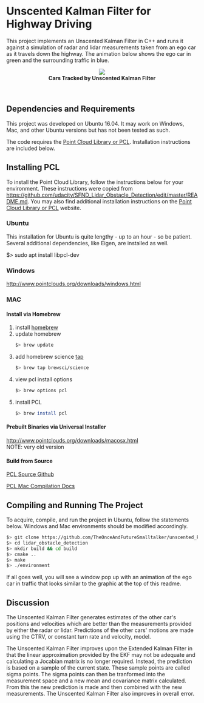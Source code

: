# Unscented Kalman Filter for Highway Driving

This project implements an Unscented Kalman Filter in C++ and runs it against a simulation of radar and lidar measurements taken from an ego car as it travels down the highway. The animation below shows the ego car in green and the surrounding traffic in blue.  


<p align="center">
<img src="https://github.com/TheOnceAndFutureSmalltalker/unscented_kalman_filter_highway_driving/blob/master/media/ukf-highway-tracked.gif"  /><br /><b>Cars Tracked by Unscented Kalman Filter</b></p>
<br />

## Dependencies and Requirements

This project was developed on Ubuntu 16.04.  It may work on Windows, Mac, and other Ubuntu versions but has not been tested as such.

The code requires the <a href="http://pointclouds.org/">Point Cloud Library or PCL</a>.  Installation instructions are included below.


## Installing PCL

To install the Point Cloud Library, follow the instructions below for your environment.  These instructions were copied from https://github.com/udacity/SFND_Lidar_Obstacle_Detection/edit/master/README.md.  You may also find additional installation instructions on the <a href="http://pointclouds.org/">Point Cloud Library or PCL</a> website.

### Ubuntu 
This installation for Ubuntu is quite lengthy - up to an hour - so be patient.  Several additional dependencies, like Eigen, are installed as well.

$> sudo apt install libpcl-dev


### Windows 

http://www.pointclouds.org/downloads/windows.html

### MAC

#### Install via Homebrew
1. install [homebrew](https://brew.sh/)
2. update homebrew 
	```bash
	$> brew update
	```
3. add  homebrew science [tap](https://docs.brew.sh/Taps) 
	```bash
	$> brew tap brewsci/science
	```
4. view pcl install options
	```bash
	$> brew options pcl
	```
5. install PCL 
	```bash
	$> brew install pcl
	```

#### Prebuilt Binaries via Universal Installer
http://www.pointclouds.org/downloads/macosx.html  
NOTE: very old version 

#### Build from Source

[PCL Source Github](https://github.com/PointCloudLibrary/pcl)

[PCL Mac Compilation Docs](http://www.pointclouds.org/documentation/tutorials/compiling_pcl_macosx.php)

## Compiling and Running The Project

To acquire, compile, and run the project in Ubuntu, follow the statements below.  Windows and Mac environments should be modified accordingly.

```bash
$> git clone https://github.com/TheOnceAndFutureSmalltalker/unscented_kalman_filter_highway_driving.git
$> cd lidar_obstacle_detection
$> mkdir build && cd build
$> cmake ..
$> make
$> ./environment 
```

If all goes well, you will see a window pop up with an animation of the ego car in traffic that looks similar to the graphic at the top of this readme.

## Discussion

The Unscented Kalman Filter generates estimates of the other car's positions and velocities which are better than the measurements provided by either the radar or lidar.  Predictions of the other cars' motions are made using the CTRV, or constant turn rate and velocity, model. 

The Unscented Kalman Filter improves upon the Extended Kalman Filter in that the linear approximation provided by the EKF may not be adequate and calculating a Jocabian matrix is no longer required. Instead, the prediction is based on a sample of the current state. These sample points are called sigma points. The sigma points can then be tranformed into the measurement space and a new mean and covariance matrix calculated. From this the new prediction is made and then combined with the new measurements. The Unscented Kalman Filter also improves in overall error.
